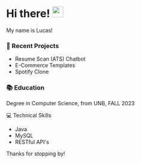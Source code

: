 # Hi there! <img src="https://media.giphy.com/media/hvRJCLFzcasrR4ia7z/giphy.gif" width="29px" height="29px">

My name is Lucas! 

### 🌱 Recent Projects
- Resume Scan (ATS) Chatbot 
- E-Commerce Templates
- Spotify Clone

### 📚 Education
Degree in Computer Science, from UNB, FALL 2023

💻 Technical Skills
- Java
- MySQL
- RESTful API's

Thanks for stopping by!


